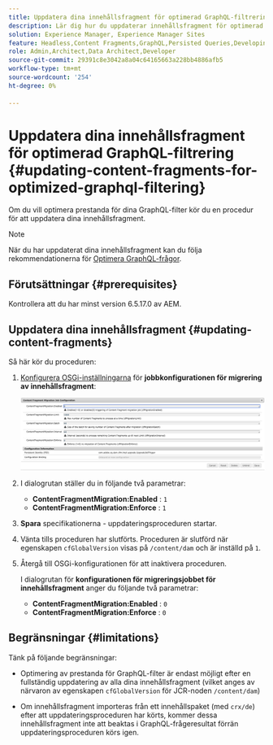 ```yaml
---
title: Uppdatera dina innehållsfragment för optimerad GraphQL-filtrering
description: Lär dig hur du uppdaterar innehållsfragment för optimerad GraphQL-filtrering i Adobe Experience Manager för leverans av headless-innehåll.
solution: Experience Manager, Experience Manager Sites
feature: Headless,Content Fragments,GraphQL,Persisted Queries,Developing
role: Admin,Architect,Data Architect,Developer
source-git-commit: 29391c8e3042a8a04c64165663a228bb4886afb5
workflow-type: tm+mt
source-wordcount: '254'
ht-degree: 0%

---
```


# Uppdatera dina innehållsfragment för optimerad GraphQL-filtrering {#updating-content-fragments-for-optimized-graphql-filtering}

Om du vill optimera prestanda för dina GraphQL-filter kör du en procedur för att uppdatera dina innehållsfragment.

>[!NOTE]
>
>När du har uppdaterat dina innehållsfragment kan du följa rekommendationerna för [Optimera GraphQL-frågor](/help/sites-developing/headless/graphql-api/graphql-optimization.md).

## Förutsättningar {#prerequisites}

Kontrollera att du har minst version 6.5.17.0 av AEM.

## Uppdatera dina innehållsfragment {#updating-content-fragments}

Så här kör du proceduren:

1. [Konfigurera OSGi-inställningarna](/help/sites-deploying/configuring-osgi.md) för **jobbkonfigurationen för migrering av innehållsfragment**:

   ![Migreringsjobbskonfiguration för OSGi-innehållsfragment](assets/cfm-graphql-update-01.png "Migreringsjobbskonfiguration för OSGi-innehållsfragment")

1. I dialogrutan ställer du in följande två parametrar:

   * **ContentFragmentMigration:Enabled** : `1`
   * **ContentFragmentMigration:Enforce** : `1`

1. **Spara** specifikationerna - uppdateringsproceduren startar.

1. Vänta tills proceduren har slutförts. Proceduren är slutförd när egenskapen `cfGlobalVersion` visas på `/content/dam` och är inställd på `1`.

1. Återgå till OSGi-konfigurationen för att inaktivera proceduren.

   I dialogrutan för **konfigurationen för migreringsjobbet för innehållsfragment** anger du följande två parametrar:

   * **ContentFragmentMigration:Enabled** : `0`
   * **ContentFragmentMigration:Enforce** : `0`

## Begränsningar {#limitations}

Tänk på följande begränsningar:

* Optimering av prestanda för GraphQL-filter är endast möjligt efter en fullständig uppdatering av alla dina innehållsfragment (vilket anges av närvaron av egenskapen `cfGlobalVersion` för JCR-noden `/content/dam`)

* Om innehållsfragment importeras från ett innehållspaket (med `crx/de`) efter att uppdateringsproceduren har körts, kommer dessa innehållsfragment inte att beaktas i GraphQL-frågeresultat förrän uppdateringsproceduren körs igen.
